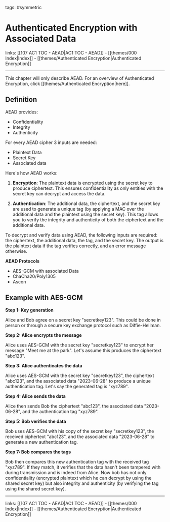 tags: #symmetric

# Authenticated Encryption with Associated Data

links:  [[107 AC1 TOC - AEAD|AC1 TOC - AEAD]] - [[themes/000 Index|Index]] - [[themes/Authenticated Encryption|Authenticated Encryption]]

---

This chapter will only describe AEAD. For an overview of Authenticated Encryption, click [[themes/Authenticated Encryption|here]].

## Definition

AEAD provides:

- Confidentiality
- Integrity
- Authenticity

For every AEAD cipher 3 inputs are needed:

- Plaintext Data
- Secret Key
- Associated data

Here's how AEAD works:

1. **Encryption**: The plaintext data is encrypted using the secret key to produce ciphertext. This ensures confidentiality as only entities with the secret key can decrypt and access the data.
   
2. **Authentication**: The additional data, the ciphertext, and the secret key are used to generate a unique tag (by applying a MAC over the additional data and the plaintext using the secret key). This tag allows you to verify the integrity and authenticity of both the ciphertext and the additional data.


To decrypt and verify data using AEAD, the following inputs are required: the ciphertext, the additional data, the tag, and the secret key. The output is the plaintext data if the tag verifies correctly, and an error message otherwise.

**AEAD Protocols**

- AES-GCM with associated Data
- ChaCha20/Poly1305
- Ascon

## Example with AES-GCM

**Step 1: Key generation**

Alice and Bob agree on a secret key "secretkey123". This could be done in person or through a secure key exchange protocol such as Diffie-Hellman.

**Step 2: Alice encrypts the message**

Alice uses AES-GCM with the secret key "secretkey123" to encrypt her message "Meet me at the park". Let's assume this produces the ciphertext "abc123".

**Step 3: Alice authenticates the data**

Alice uses AES-GCM with the secret key "secretkey123", the ciphertext "abc123", and the associated data "2023-06-28" to produce a unique authentication tag. Let's say the generated tag is "xyz789".

**Step 4: Alice sends the data**

Alice then sends Bob the ciphertext "abc123", the associated data "2023-06-28", and the authentication tag "xyz789".

**Step 5: Bob verifies the data**

Bob uses AES-GCM with his copy of the secret key "secretkey123", the received ciphertext "abc123", and the associated data "2023-06-28" to generate a new authentication tag.

**Step 7: Bob compares the tags**

Bob then compares this new authentication tag with the received tag "xyz789". If they match, it verifies that the data hasn't been tampered with during transmission and is indeed from Alice. Now bob has not only confidentiality (encrypted plaintext which he can decrypt by using the shared secret key) but also integrity and authenticity (by verifying the tag using the shared secret key).

--- 

links:  [[107 AC1 TOC - AEAD|AC1 TOC - AEAD]] - [[themes/000 Index|Index]] - [[themes/Authenticated Encryption|Authenticated Encryption]]